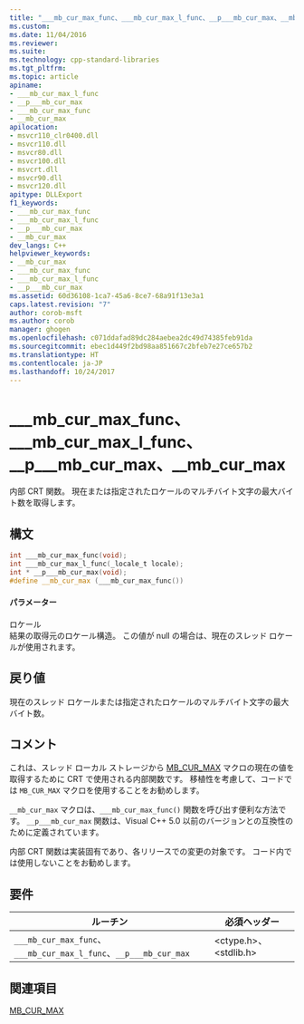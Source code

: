 ```yaml
---
title: "___mb_cur_max_func、___mb_cur_max_l_func、__p___mb_cur_max、__mb_cur_max | Microsoft Docs"
ms.custom: 
ms.date: 11/04/2016
ms.reviewer: 
ms.suite: 
ms.technology: cpp-standard-libraries
ms.tgt_pltfrm: 
ms.topic: article
apiname:
- ___mb_cur_max_l_func
- __p___mb_cur_max
- ___mb_cur_max_func
- __mb_cur_max
apilocation:
- msvcr110_clr0400.dll
- msvcr110.dll
- msvcr80.dll
- msvcr100.dll
- msvcrt.dll
- msvcr90.dll
- msvcr120.dll
apitype: DLLExport
f1_keywords:
- ___mb_cur_max_func
- ___mb_cur_max_l_func
- __p___mb_cur_max
- __mb_cur_max
dev_langs: C++
helpviewer_keywords:
- __mb_cur_max
- ___mb_cur_max_func
- ___mb_cur_max_l_func
- __p___mb_cur_max
ms.assetid: 60d36108-1ca7-45a6-8ce7-68a91f13e3a1
caps.latest.revision: "7"
author: corob-msft
ms.author: corob
manager: ghogen
ms.openlocfilehash: c071ddafad89dc284aebea2dc49d74385feb91da
ms.sourcegitcommit: ebec1d449f2bd98aa851667c2bfeb7e27ce657b2
ms.translationtype: HT
ms.contentlocale: ja-JP
ms.lasthandoff: 10/24/2017
---
```

# <a name="mbcurmaxfunc-mbcurmaxlfunc-pmbcurmax-mbcurmax"></a>___mb_cur_max_func、___mb_cur_max_l_func、__p___mb_cur_max、__mb_cur_max
内部 CRT 関数。 現在または指定されたロケールのマルチバイト文字の最大バイト数を取得します。  
  
## <a name="syntax"></a>構文  
  
```cpp  
int ___mb_cur_max_func(void);  
int ___mb_cur_max_l_func(_locale_t locale);  
int * __p___mb_cur_max(void);  
#define __mb_cur_max (___mb_cur_max_func())  
```  
  
#### <a name="parameters"></a>パラメーター  
 ロケール  
 結果の取得元のロケール構造。 この値が null の場合は、現在のスレッド ロケールが使用されます。  
  
## <a name="return-value"></a>戻り値  
 現在のスレッド ロケールまたは指定されたロケールのマルチバイト文字の最大バイト数。  
  
## <a name="remarks"></a>コメント  
 これは、スレッド ローカル ストレージから [MB_CUR_MAX](../c-runtime-library/mb-cur-max.md) マクロの現在の値を取得するために CRT で使用される内部関数です。 移植性を考慮して、コードでは `MB_CUR_MAX` マクロを使用することをお勧めします。  
  
 `__mb_cur_max` マクロは、`___mb_cur_max_func()` 関数を呼び出す便利な方法です。 `__p___mb_cur_max` 関数は、Visual C++ 5.0 以前のバージョンとの互換性のために定義されています。  
  
 内部 CRT 関数は実装固有であり、各リリースでの変更の対象です。 コード内では使用しないことをお勧めします。  
  
## <a name="requirements"></a>要件  
  
|ルーチン|必須ヘッダー|  
|-------------|---------------------|  
|`___mb_cur_max_func`、`___mb_cur_max_l_func`、`__p___mb_cur_max`|\<ctype.h>、\<stdlib.h>|  
  
## <a name="see-also"></a>関連項目  
 [MB_CUR_MAX](../c-runtime-library/mb-cur-max.md)